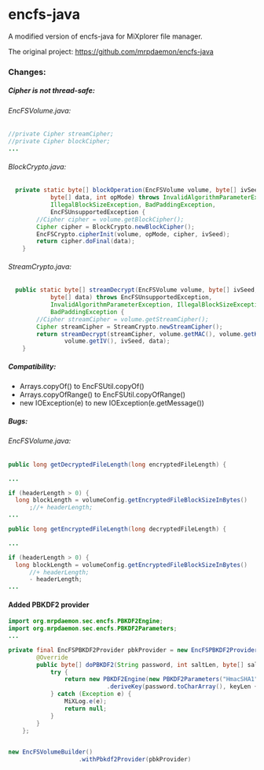 # encfs-java

A modified version of encfs-java for MiXplorer file manager.

The original project:
https://github.com/mrpdaemon/encfs-java

### Changes:

##### Cipher is not thread-safe:
###### EncFSVolume.java:
```java
//private Cipher streamCipher;
//private Cipher blockCipher;
...
```
###### BlockCrypto.java:
```java
  private static byte[] blockOperation(EncFSVolume volume, byte[] ivSeed,
			byte[] data, int opMode) throws InvalidAlgorithmParameterException,
			IllegalBlockSizeException, BadPaddingException,
			EncFSUnsupportedException {
		//Cipher cipher = volume.getBlockCipher();
		Cipher cipher = BlockCrypto.newBlockCipher();
		EncFSCrypto.cipherInit(volume, opMode, cipher, ivSeed);
		return cipher.doFinal(data);
	}
```
###### StreamCrypto.java:
```java
  public static byte[] streamDecrypt(EncFSVolume volume, byte[] ivSeed,
			byte[] data) throws EncFSUnsupportedException,
			InvalidAlgorithmParameterException, IllegalBlockSizeException,
			BadPaddingException {
		//Cipher streamCipher = volume.getStreamCipher();
		Cipher streamCipher = StreamCrypto.newStreamCipher();
		return streamDecrypt(streamCipher, volume.getMAC(), volume.getKey(),
				volume.getIV(), ivSeed, data);
	}
```
  
##### Compatibility:
  - Arrays.copyOf() to EncFSUtil.copyOf()
  - Arrays.copyOfRange() to EncFSUtil.copyOfRange()
  - new IOException(e) to new IOException(e.getMessage())

##### Bugs:
###### EncFSVolume.java:
```java
public long getDecryptedFileLength(long encryptedFileLength) {

...

if (headerLength > 0) {
  long blockLength = volumeConfig.getEncryptedFileBlockSizeInBytes()
      ;//+ headerLength;
...
```

```java
public long getEncryptedFileLength(long decryptedFileLength) {

...

if (headerLength > 0) {
  long blockLength = volumeConfig.getEncryptedFileBlockSizeInBytes()
      //+ headerLength;
      - headerLength;
...
```

#### Added PBKDF2 provider
```java
import org.mrpdaemon.sec.encfs.PBKDF2Engine;
import org.mrpdaemon.sec.encfs.PBKDF2Parameters;
...

private final EncFSPBKDF2Provider pbkProvider = new EncFSPBKDF2Provider() {
        @Override
        public byte[] doPBKDF2(String password, int saltLen, byte[] salt, int iterations, int keyLen) {
            try {
                return new PBKDF2Engine(new PBKDF2Parameters("HmacSHA1", "ISO-8859-1", salt, iterations))
                            .deriveKey(password.toCharArray(), keyLen + saltLen);
            } catch (Exception e) {
                MiXLog.e(e);
                return null;
            }
        }
    };
    

new EncFSVolumeBuilder()
                    .withPbkdf2Provider(pbkProvider)
```
